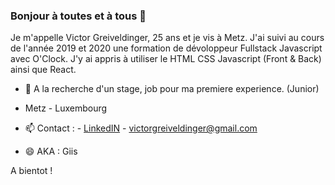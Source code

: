 ### Bonjour à toutes et à tous 👋


Je m'appelle Victor Greiveldinger, 25 ans et je vis à Metz. 
J'ai suivi au cours de l'année 2019 et 2020 une formation de dévoloppeur Fullstack Javascript avec O'Clock. J'y ai appris à utiliser le HTML CSS Javascript (Front & Back) ainsi que React.

- 🌱 A la recherche d'un stage, job pour ma premiere experience. (Junior)
- Metz - Luxembourg
     
- 📫 Contact :
          - [LinkedIN](https://www.linkedin.com/in/victor-greiveldinger-0b21471a7/)
          - victorgreiveldinger@gmail.com
  
- 😄 AKA : Giis

A bientot !

